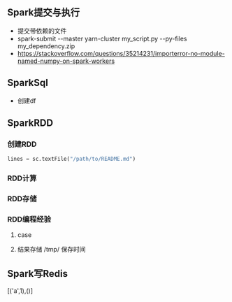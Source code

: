 
## Spark提交与执行

- 提交带依赖的文件
- spark-submit --master yarn-cluster my_script.py --py-files my_dependency.zip
- https://stackoverflow.com/questions/35214231/importerror-no-module-named-numpy-on-spark-workers

## SparkSql
- 创建df



## SparkRDD
### 创建RDD
```python
lines = sc.textFile("/path/to/README.md")
```

### RDD计算

### RDD存储

### RDD编程经验
1. case

2. 结果存储
/tmp/ 保存时间


## Spark写Redis

[('a',1),()]